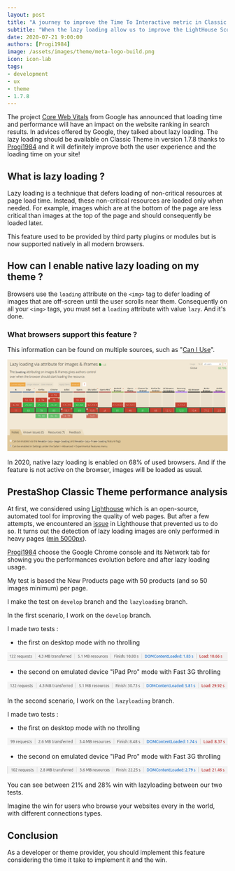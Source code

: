 ```yaml
---
layout: post
title: "A journey to improve the Time To Interactive metric in Classic Theme"
subtitle: "When the lazy loading allow us to improve the LightHouse Score"
date: 2020-07-21 9:00:00
authors: [Progi1984]
image: /assets/images/theme/meta-logo-build.png
icon: icon-lab
tags:
- development
- ux
- theme
- 1.7.8
---
```


The project [Core Web Vitals](https://webmasters.googleblog.com/2020/05/evaluating-page-experience.html) from Google has announced that loading time and performance will have an impact on the website ranking in search results. In advices offered by Google, they talked about lazy loading. The lazy loading should be available on Classic Theme in version 1.7.8 thanks to [Progi1984](https://github.com/Progi1984) and it will definitely improve both the user experience and the loading time on your site!

## What is lazy loading ?

Lazy loading is a technique that defers loading of non-critical resources at page load time. Instead, these non-critical resources are loaded only when needed. For example, images which are at the bottom of the page are less critical than images at the top of the page and should consequently be loaded later.

This feature used to be provided by third party plugins or modules but is now supported natively in all modern browsers.

## How can I enable native lazy loading on my theme ?

Browsers use the `loading` attribute on the `<img>` tag to defer loading of images that are off-screen until the user scrolls near them. Consequently on all your `<img>` tags, you must set a `loading` attribute with value `lazy`. And it's done.

### What browsers support this feature ?

This information can be found on multiple sources, such as "[Can I Use](https://caniuse.com/#feat=loading-lazy-attr)".

![Lazy Loading Support](/assets/images/2020/07/lazy-loading-support.png)

In 2020, native lazy loading is enabled on 68% of used browsers. And if the feature is not active on the browser, images will be loaded as usual.

## PrestaShop Classic Theme performance analysis

At first, we considered using [Lighthouse](https://developers.google.com/web/tools/lighthouse) which is an open-source, automated tool for improving the quality of web pages. But after a few attempts, we encountered an [issue](https://github.com/GoogleChrome/lighthouse/issues/11071) in Lighthouse that prevented us to do so. It turns out the detection of lazy loading images are only performed in heavy pages ([min 5000px](https://source.chromium.org/chromium/chromium/src/+/master:third_party/blink/renderer/core/frame/settings.json5;drc=e8f3cf0bbe085fee0d1b468e84395aad3ebb2cad;l=971-1003?originalUrl=https:%2F%2Fcs.chromium.org%2Fchromium%2Fsrc%2Fthird_party%2Fblink%2Frenderer%2Fcore%2Fframe%2Fsettings.json5)).

[Progi1984](https://github.com/Progi1984) choose the Google Chrome console and its Network tab for showing you the performances evolution before and after lazy loading usage.

My test is based the New Products page with 50 products (and so 50 images minimum) per page. 

I make the test on `develop` branch and the `lazyloading` branch.

In the first scenario, I work on the `develop` branch. 

I made two tests :  

- the first on desktop mode with no throlling

![Test without Lazy Loading on desktop mode with no throlling](/assets/images/2020/07/lazy-loading-test-before-desktop-no-throlling.png)

- the second on emulated device "iPad Pro" mode with Fast 3G throlling

![Test without Lazy Loading on emulated device "iPad Pro" mode with Fast 3G throlling](/assets/images/2020/07/lazy-loading-test-before-mobile-3G-throlling.png)

In the second scenario, I work on the `lazyloading` branch.

I made two tests :  

- the first on desktop mode with no throlling

![Test with Lazy Loading on desktop mode with no throlling](/assets/images/2020/07/lazy-loading-test-after-desktop-no-throlling.png)

- the second on emulated device "iPad Pro" mode with Fast 3G throlling

![Test with Lazy Loading on emulated device "iPad Pro" mode with Fast 3G throlling](/assets/images/2020/07/lazy-loading-test-after-mobile-3G-throlling.png)

You can see between 21% and 28% win with lazyloading  between our two tests.

Imagine the win for users who browse your websites every in the world, with different connections types.

## Conclusion

As a developer or theme provider, you should implement this feature considering the time it take to implement it and the win.
